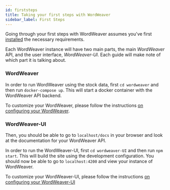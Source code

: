 ```yaml
---
id: firststeps
title: Taking your first steps with WordWeaver
sidebar_label: First Steps
---
```


Going through your first steps with WordWeaver assumes you've first [installed](ww-installation.md) the necessary requirements.

Each WordWeaver instance will have two main parts, the main _WordWeaver_ API, and the user interface, _WordWeaver-UI_. Each guide will make note of which part it is talking about.

### WordWeaver

In order to run WordWeaver using the stock data, first `cd wordweaver` and then run `docker-compose up`. This will start a docker container with the WordWeaver API backend.

To customize your WordWeaver, please follow the instructions [on configuring your WordWeaver](ww-customization.md).

### WordWeaver-UI

Then, you should be able to go to `localhost/docs` in your browser and look at the documentation for your WordWeaver API.

In order to run the WordWeaver-UI, first `cd wordweaver-UI` and then run `npm start`. This will build the site using the development configuration. You should now be able to go to `localhost:4200` and view your instance of WordWeaver.

To customize your WordWeaver-UI, please follow the instructions [on configuring your WordWeaver-UI](ww-ui-customization.md)